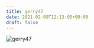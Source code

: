 ```yaml
---
title: gerry47
date: 2021-02-09T12:13:05+00:00
draft: false
---
```


![gerry47](/images/2012%3F.jpg)

